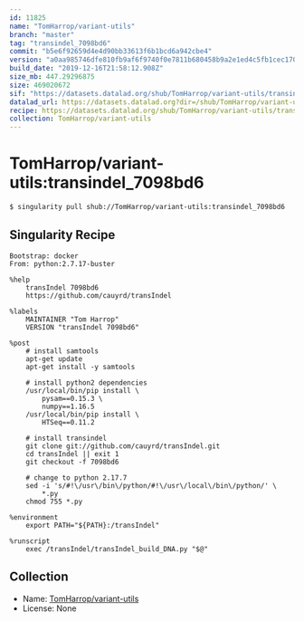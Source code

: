 ```yaml
---
id: 11825
name: "TomHarrop/variant-utils"
branch: "master"
tag: "transindel_7098bd6"
commit: "b5e6f92659d4e4d90bb33613f6b1bcd6a942cbe4"
version: "a0aa985746dfe810fb9af6f9740f0e7811b680458b9a2e1ed4c5fb1cec170ff4"
build_date: "2019-12-16T21:58:12.908Z"
size_mb: 447.29296875
size: 469020672
sif: "https://datasets.datalad.org/shub/TomHarrop/variant-utils/transindel_7098bd6/2019-12-16-b5e6f926-a0aa9857/a0aa985746dfe810fb9af6f9740f0e7811b680458b9a2e1ed4c5fb1cec170ff4.sif"
datalad_url: https://datasets.datalad.org?dir=/shub/TomHarrop/variant-utils/transindel_7098bd6/2019-12-16-b5e6f926-a0aa9857/
recipe: https://datasets.datalad.org/shub/TomHarrop/variant-utils/transindel_7098bd6/2019-12-16-b5e6f926-a0aa9857/Singularity
collection: TomHarrop/variant-utils
---
```


# TomHarrop/variant-utils:transindel_7098bd6

```bash
$ singularity pull shub://TomHarrop/variant-utils:transindel_7098bd6
```

## Singularity Recipe

```singularity
Bootstrap: docker
From: python:2.7.17-buster

%help
    transIndel 7098bd6
    https://github.com/cauyrd/transIndel

%labels
    MAINTAINER "Tom Harrop"
    VERSION "transIndel 7098bd6"

%post
    # install samtools
    apt-get update
    apt-get install -y samtools

    # install python2 dependencies
    /usr/local/bin/pip install \
        pysam==0.15.3 \
        numpy==1.16.5
    /usr/local/bin/pip install \
        HTSeq==0.11.2

    # install transindel
    git clone git://github.com/cauyrd/transIndel.git
    cd transIndel || exit 1
    git checkout -f 7098bd6

    # change to python 2.17.7
    sed -i 's/#!\/usr\/bin\/python/#!\/usr\/local\/bin\/python/' \
        *.py
    chmod 755 *.py

%environment
    export PATH="${PATH}:/transIndel"

%runscript
    exec /transIndel/transIndel_build_DNA.py "$@"
```

## Collection

 - Name: [TomHarrop/variant-utils](https://github.com/TomHarrop/variant-utils)
 - License: None

